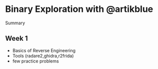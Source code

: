 # Binary Exploration with @artikblue
Summary
## Week 1 
 - Basics of Reverse Engineering
 - Tools (radare2,ghidra,r2frida)
 - few practice problems
